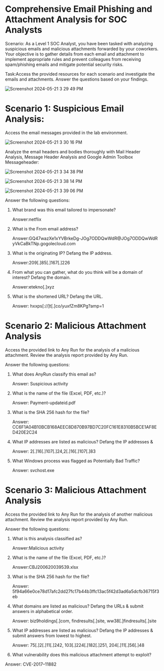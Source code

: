 <h1>Comprehensive Email Phishing and Attachment Analysis for SOC Analysts</h1> 

Scenario: As a Level 1 SOC Analyst, you have been tasked with analyzing suspicious emails and malicious attachments forwarded by your coworkers. Your objective is to gather details from each email and attachment to implement appropriate rules and prevent colleagues from receiving spam/phishing emails and mitigate potential security risks.

Task:Access the provided resources for each scenario and investigate the emails and attachments. Answer the questions based on your findings.

![Screenshot 2024-05-21 3 29 49 PM](https://github.com/mmedinabet/Phishing-Labs-/assets/142737434/edf78f12-ada5-46e2-babb-150b91374aa0)


<h1> Scenario 1: Suspicious Email Analysis: </h1>
Access the email messages provided in the lab environment.

![Screenshot 2024-05-21 3 30 16 PM](https://github.com/mmedinabet/Phishing-Labs-/assets/142737434/660d9499-035a-4c63-9866-508d5c467c63)

Analyze the email headers and bodies thoroughly with Mail Header Analysis, Message Header Analysis and Google Admin Toolbox Messageheader:

![Screenshot 2024-05-21 3 34 38 PM](https://github.com/mmedinabet/Phishing-Labs-/assets/142737434/af5b2428-2b4f-4693-be23-e5a3aadff11c)

![Screenshot 2024-05-21 3 38 14 PM](https://github.com/mmedinabet/Phishing-Labs-/assets/142737434/c14899ae-b015-4a1a-9e28-61b2126f1baa)

![Screenshot 2024-05-21 3 39 06 PM](https://github.com/mmedinabet/Phishing-Labs-/assets/142737434/fecbf511-7bc6-41e9-b311-98a5b1664da2)

Answer the following questions:
1. What brand was this email tailored to impersonate?

   Answer:netflix
   
2. What is the From email address?
   
   Answer:GQ47wazXe1xYVBrkeDg-JOg7ODDQwWdR@JOg7ODDQwWdR yVkCaBkTNp.gogolecloud.com
   
3. What is the originating IP? Defang the IP address.

   Answer:209[.]85[.]167[.]226

4. From what you can gather, what do you think will be a domain of interest? Defang the domain.

   Answer:etekno[.]xyz
   
5. What is the shortened URL? Defang the URL.

   Answer: hxxps[://]t[.]co/yuxfZm8KPg?amp=1



<h1> Scenario 2: Malicious Attachment Analysis </h1>

Access the provided link to Any Run for the analysis of a malicious attachment.
Review the analysis report provided by Any Run.

Answer the following questions:

1. What does AnyRun classify this email as?

   Answer: Suspicious activity
   
2. What is the name of the file (Excel, PDF, etc.)?

   Answer: Payment-updateid.pdf
   
3. What is the SHA 256 hash for the file?

   Answer: CC6F1A04B10BCB168AEEC8D870B97BD7C20FC161E8310B5BCE1AF8ED420E2C24
   
4. What IP addresses are listed as malicious? Defang the IP addresses &

   Answer: 2[.]16[.]107[.]24,2[.]16[.]107[.]83

5. What Windows process was flagged as Potentially Bad Traffic?

   Answer: svchost.exe

   
<h1> Scenario 3: Malicious Attachment Analysis </h1>

Access the provided link to Any Run for the analysis of another malicious attachment.
Review the analysis report provided by Any Run.

Answer the following questions:

1. What is this analysis classified as?

   Answer:Malicious activity
   
3. What is the name of the file (Excel, PDF, etc.)?

   Answer:CBJ200620039539.xlsx
   
5. What is the SHA 256 hash for the file?

   Answer: 5f94a66e0ce78d17afc2dd27fc17b44b3ffc13ac5f42d3ad6a5dcfb36715f3eb
   
7. What domains are listed as malicious? Defang the URLs & submit answers in alphabetical order.

   Answer: biz9holdings[.]com, findresults[.]site, ww38[.]findresults[.]site
   
9. What IP addresses are listed as malicious? Defang the IP addresses & submit answers from lowest to highest.

   Answer: 75[.]2[.]11[.]242, 103[.]224[.]182[.]251, 204[.]11[.]56[.]48
   
11. What vulnerability does this malicious attachment attempt to exploit?

   Answer: CVE-2017–11882
   
